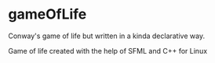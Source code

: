 # gameOfLife
Conway's game of life but written in a kinda declarative way.

Game of life created with the help of SFML and C++ for Linux 

